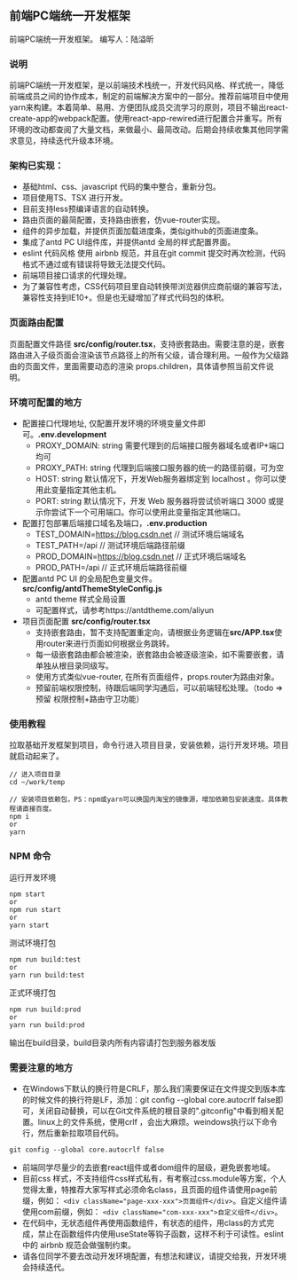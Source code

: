 ## 前端PC端统一开发框架

前端PC端统一开发框架。
编写人：陆溢昕

### 说明

前端PC端统一开发框架，是以前端技术栈统一，开发代码风格、样式统一，降低前端成员之间的协作成本，制定的前端解决方案中的一部分。推荐前端项目中使用yarn来构建。本着简单、易用、方便团队成员交流学习的原则，项目不输出react-create-app的webpack配置。使用react-app-rewired进行配置合并重写。所有环境的改动都查阅了大量文档，来做最小、最简改动。后期会持续收集其他同学需求意见，持续迭代升级本环境。

### 架构已实现：

+ 基础html、css、javascript 代码的集中整合，重新分包。
+ 项目使用TS、TSX 进行开发。
+ 目前支持less预编译语言的自动转换。
+ 路由页面的最简配置，支持路由嵌套，仿vue-router实现。
+ 组件的异步加载，并提供页面加载进度条，类似github的页面进度条。
+ 集成了antd PC UI组件库，并提供antd 全局的样式配置界面。
+ eslint 代码风格 使用 airbnb 规范，并且在git commit 提交时再次检测，代码格式不通过或有错误将导致无法提交代码。
+ 前端项目接口请求的代理处理。
+ 为了兼容性考虑，CSS代码项目里自动转换带浏览器供应商前缀的兼容写法，兼容性支持到IE10+。但是也无疑增加了样式代码包的体积。

### 页面路由配置
页面配置文件路径 <strong>src/config/router.tsx</strong>，支持嵌套路由。需要注意的是，嵌套路由进入子级页面会渲染该节点路径上的所有父级，请合理利用。一般作为父级路由的页面文件，里面需要动态的渲染 props.children，具体请参照当前文件说明。

### 环境可配置的地方
* 配置接口代理地址, 仅配置开发环境的环境变量文件即可。<strong>.env.development</strong>
  + PROXY_DOMAIN: string  需要代理到的后端接口服务器域名或者IP+端口均可
  + PROXY_PATH: string  代理到后端接口服务器的统一的路径前缀，可为空
  + HOST: string  默认情况下，开发Web服务器绑定到 localhost 。你可以使用此变量指定其他主机。
  + PORT: string  默认情况下，开发 Web 服务器将尝试侦听端口 3000 或提示你尝试下一个可用端口。你可以使用此变量指定其他端口。
* 配置打包部署后端接口域名及端口，<strong>.env.production</strong>
  + TEST_DOMAIN=https://blog.csdn.net  // 测试环境后端域名
  + TEST_PATH=/api  // 测试环境后端路径前缀
  + PROD_DOMAIN=https://blog.csdn.net  // 正式环境后端域名
  + PROD_PATH=/api  // 正式环境后端路径前缀
* 配置antd PC UI 的全局配色变量文件。 <strong>src/config/antdThemeStyleConfig.js</strong>
  + antd theme 样式全局设置
  + 可配置样式，请参考https://antdtheme.com/aliyun
* 项目页面配置 <strong>src/config/router.tsx</strong>
  + 支持嵌套路由，暂不支持配置重定向，请根据业务逻辑在<strong>src/APP.tsx</strong>使用router来进行页面如何根据业务跳转。
  + 每一级嵌套路由都会被渲染，嵌套路由会被逐级渲染，如不需要嵌套，请单独从根目录同级写。
  + 使用方式类似vue-router, 在所有页面组件，props.router为路由对象。
  + 预留前端权限控制，待跟后端同学沟通后，可以前端轻松处理。（todo =>预留 权限控制+路由守卫功能）

### 使用教程
拉取基础开发框架到项目，命令行进入项目目录，安装依赖，运行开发环境。项目就启动起来了。
```
// 进入项目目录
cd ~/work/temp

// 安装项目依赖包，PS：npm或yarn可以换国内淘宝的镜像源，增加依赖包安装速度。具体教程请直接百度。
npm i
or
yarn
``` 

### NPM 命令

运行开发环境
```
npm start
or
npm run start
or
yarn start
```

测试环境打包
```
npm run build:test
or
yarn run build:test
```

正式环境打包
```
npm run build:prod
or
yarn run build:prod
```
输出在build目录，build目录内所有内容请打包到服务器发版

### 需要注意的地方
* 在Windows下默认的换行符是CRLF，那么我们需要保证在文件提交到版本库的时候文件的换行符是LF，添加：git config --global core.autocrlf false即可，关闭自动替换，可以在Git文件系统的根目录的".gitconfig"中看到相关配置。linux上的文件系统，使用crlf ，会出大麻烦。weindows执行以下命令行，然后重新拉取项目代码。
```
git config --global core.autocrlf false
```
* 前端同学尽量少的去嵌套react组件或者dom组件的层级，避免嵌套地域。
* 目前css 样式，不支持组件css样式私有，有考察过css.module等方案，个人觉得太重，特推荐大家写样式必须命名class，且页面的组件请使用page前缀，例如： `<div className="page-xxx-xxx">页面组件</div>`。自定义组件请使用com前缀，例如： `<div className="com-xxx-xxx">自定义组件</div>`。
* 在代码中，无状态组件再使用函数组件，有状态的组件，用class的方式完成，禁止在函数组件内使用useState等钩子函数，这样不利于可读性。eslint 中的 airbnb 规范会做强制约束。
* 请各位同学不要去改动开发环境配置，有想法和建议，请提交给我，开发环境会持续迭代。

